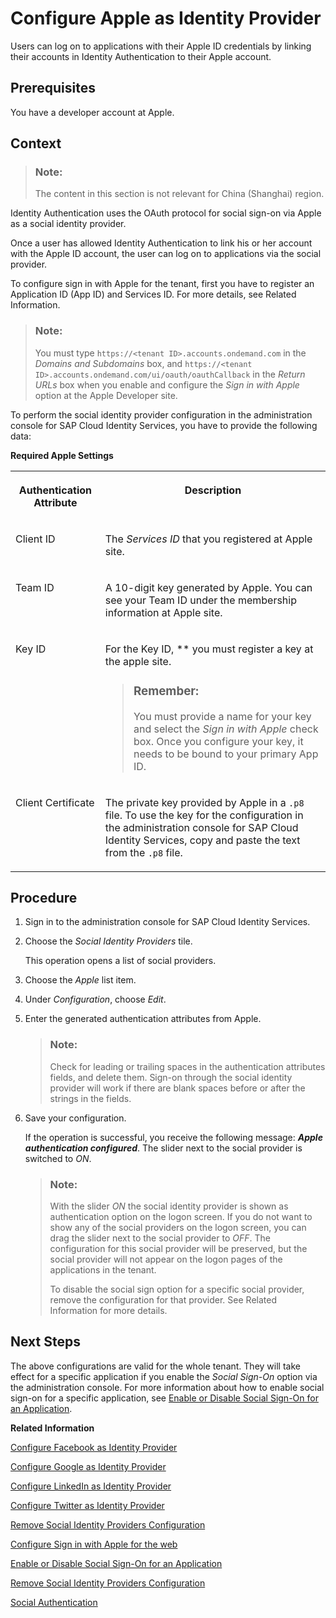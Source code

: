 <!-- loiofe6f7f0b39a74c03a807fa923a36f4e0 -->

# Configure Apple as Identity Provider

Users can log on to applications with their Apple ID credentials by linking their accounts in Identity Authentication to their Apple account.



<a name="loiofe6f7f0b39a74c03a807fa923a36f4e0__prereq_t3g_cc5_y4b"/>

## Prerequisites

You have a developer account at Apple.



## Context

> ### Note:  
> The content in this section is not relevant for China \(Shanghai\) region.

Identity Authentication uses the OAuth protocol for social sign-on via Apple as a social identity provider.

Once a user has allowed Identity Authentication to link his or her account with the Apple ID account, the user can log on to applications via the social provider.

To configure sign in with Apple for the tenant, first you have to register an Application ID \(App ID\) and Services ID. For more details, see Related Information.

> ### Note:  
> You must type `https://<tenant ID>.accounts.ondemand.com` in the *Domains and Subdomains* box, and `https://<tenant ID>.accounts.ondemand.com/ui/oauth/oauthCallback` in the *Return URLs* box when you enable and configure the *Sign in with Apple* option at the Apple Developer site.

To perform the social identity provider configuration in the administration console for SAP Cloud Identity Services, you have to provide the following data:

**Required Apple Settings**


<table>
<tr>
<th valign="top">

Authentication Attribute



</th>
<th valign="top">

Description



</th>
</tr>
<tr>
<td valign="top">

Client ID



</td>
<td valign="top">

The *Services ID* that you registered at Apple site.



</td>
</tr>
<tr>
<td valign="top">

Team ID



</td>
<td valign="top">

A 10-digit key generated by Apple. You can see your Team ID under the membership information at Apple site.



</td>
</tr>
<tr>
<td valign="top">

Key ID



</td>
<td valign="top">

For the Key ID, ** you must register a key at the apple site.

> ### Remember:  
> You must provide a name for your key and select the *Sign in with Apple* check box. Once you configure your key, it needs to be bound to your primary App ID.



</td>
</tr>
<tr>
<td valign="top">

Client Certificate



</td>
<td valign="top">

The private key provided by Apple in a `.p8` file. To use the key for the configuration in the administration console for SAP Cloud Identity Services, copy and paste the text from the `.p8` file.



</td>
</tr>
</table>



## Procedure

1.  Sign in to the administration console for SAP Cloud Identity Services.

2.  Choose the *Social Identity Providers* tile.

    This operation opens a list of social providers.

3.  Choose the *Apple* list item.

4.  Under *Configuration*, choose *Edit*.

5.  Enter the generated authentication attributes from Apple.

    > ### Note:  
    > Check for leading or trailing spaces in the authentication attributes fields, and delete them. Sign-on through the social identity provider will work if there are blank spaces before or after the strings in the fields.

6.  Save your configuration.

    If the operation is successful, you receive the following message: ***Apple authentication configured***. The slider next to the social provider is switched to *ON*.

    > ### Note:  
    > With the slider *ON* the social identity provider is shown as authentication option on the logon screen. If you do not want to show any of the social providers on the logon screen, you can drag the slider next to the social provider to *OFF*. The configuration for this social provider will be preserved, but the social provider will not appear on the logon pages of the applications in the tenant.
    > 
    > To disable the social sign option for a specific social provider, remove the configuration for that provider. See Related Information for more details.




## Next Steps

The above configurations are valid for the whole tenant. They will take effect for a specific application if you enable the *Social Sign-On* option via the administration console. For more information about how to enable social sign-on for a specific application, see [Enable or Disable Social Sign-On for an Application](enable-or-disable-social-sign-on-for-an-application-ff12d3d.md).

**Related Information**  


[Configure Facebook as Identity Provider](configure-facebook-as-identity-provider-cc16b33.md "By configuring Facebook as a social identity provider, users can log on to applications with their social media credentials by liking their accounts in Identity Authentication to the social media account.")

[Configure Google as Identity Provider](configure-google-as-identity-provider-caf215f.md "By configuring Google as a social identity provider, users can log on to applications with their Google credentials by liking their accounts in Identity Authentication to the Google account.")

[Configure LinkedIn as Identity Provider](configure-linkedin-as-identity-provider-9077d6c.md "By configuring LinkedIn as social identity provider, users can log on to applications with their LinkedIn credentials by liking their accounts in Identity Authentication to the LinkedIn account.")

[Configure Twitter as Identity Provider](configure-twitter-as-identity-provider-f5bc52d.md "By configuring Twitter as social provider, users can log on to applications with their Twitter credentials by liking their accounts in Identity Authentication to the Twitter account.")

[Remove Social Identity Providers Configuration](remove-social-identity-providers-configuration-265e41e.md "You can remove the configurations of the social providers in the administration console for SAP Cloud Identity Services.")

[Configure Sign in with Apple for the web](https://help.apple.com/developer-account/?lang=en#/dev1c0e25352)

[Enable or Disable Social Sign-On for an Application](enable-or-disable-social-sign-on-for-an-application-ff12d3d.md "Social sign-on allows users to link their Identity Authentication accounts with social network accounts.")

[Remove Social Identity Providers Configuration](remove-social-identity-providers-configuration-265e41e.md "You can remove the configurations of the social providers in the administration console for SAP Cloud Identity Services.")

[Social Authentication](../User-Guide/social-authentication-108607a.md "")

